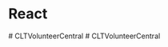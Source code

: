 # React
#   C L T V o l u n t e e r C e n t r a l  
 #   C L T V o l u n t e e r C e n t r a l  
 